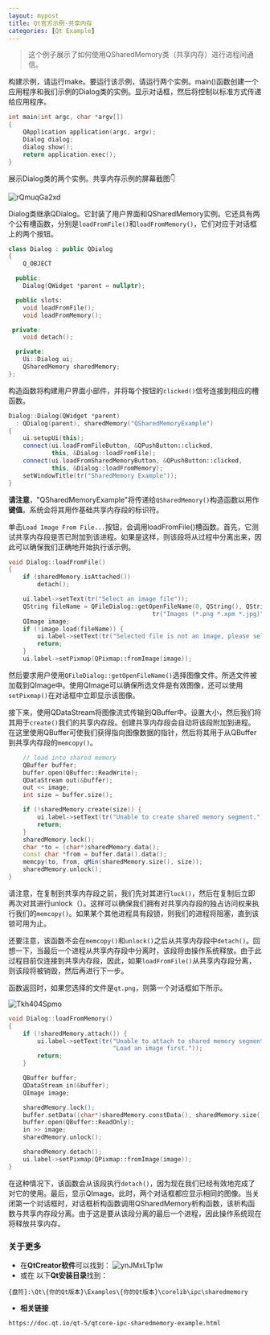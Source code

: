 ```yaml
---
layout: mypost
title: Qt官方示例-共享内存
categories: [Qt Example]
---
```


> 这个例子展示了如何使用QSharedMemory类（共享内存）进行进程间通信。

构建示例，请运行make。要运行该示例，请运行两个实例。main()函数创建一个应用程序和我们示例的Dialog类的实例。显示对话框，然后将控制以标准方式传递给应用程序。

```cpp
int main(int argc, char *argv[])
{
    QApplication application(argc, argv);
    Dialog dialog;
    dialog.show();
    return application.exec();
}
```

展示Dialog类的两个实例。共享内存示例的屏幕截图👇

![rQmuqGa2xd](rQmuqGa2xd.png)

Dialog类继承QDialog。它封装了用户界面和QSharedMemory实例。它还具有两个公有槽函数，分别是`loadFromFile()`和`loadFromMemory()`，它们对应于对话框上的两个按钮。

```cpp
class Dialog : public QDialog
{
    Q_OBJECT

  public:
    Dialog(QWidget *parent = nullptr);

  public slots:
    void loadFromFile();
    void loadFromMemory();

 private:
    void detach();

  private:
    Ui::Dialog ui;
    QSharedMemory sharedMemory;
};
```

构造函数将构建用户界面小部件，并将每个按钮的`clicked()`信号连接到相应的槽函数。

```cpp
Dialog::Dialog(QWidget *parent)
  : QDialog(parent), sharedMemory("QSharedMemoryExample")
{
    ui.setupUi(this);
    connect(ui.loadFromFileButton, &QPushButton::clicked,
            this, &Dialog::loadFromFile);
    connect(ui.loadFromSharedMemoryButton, &QPushButton::clicked,
            this, &Dialog::loadFromMemory);
    setWindowTitle(tr("SharedMemory Example"));
}
```

**请注意**，"QSharedMemoryExample"将传递给`QSharedMemory()`构造函数以用作**键值**。系统会将其用作基础共享内存段的标识符。

单击`Load Image From File...`按钮，会调用loadFromFile()槽函数。首先，它测试共享内存段是否已附加到该进程。如果是这样，则该段将从过程中分离出来，因此可以确保我们正确地开始执行该示例。

```cpp
void Dialog::loadFromFile()
{
    if (sharedMemory.isAttached())
        detach();

    ui.label->setText(tr("Select an image file"));
    QString fileName = QFileDialog::getOpenFileName(0, QString(), QString(),
                                        tr("Images (*.png *.xpm *.jpg)"));
    QImage image;
    if (!image.load(fileName)) {
        ui.label->setText(tr("Selected file is not an image, please select another."));
        return;
    }
    ui.label->setPixmap(QPixmap::fromImage(image));
```

然后要求用户使用`QFileDialog::getOpenFileName()`选择图像文件。所选文件被加载到QImage中。使用QImage可以确保所选文件是有效图像，还可以使用`setPixmap()`在对话框中立即显示该图像。

接下来，使用QDataStream将图像流式传输到QBuffer中。设置大小，然后我们将其用于`create()`我们的共享内存段。创建共享内存段会自动将该段附加到进程。在这里使用QBuffer可使我们获得指向图像数据的指针，然后将其用于从QBuffer到共享内存段的`memcopy()`。

```cpp
    // load into shared memory
    QBuffer buffer;
    buffer.open(QBuffer::ReadWrite);
    QDataStream out(&buffer);
    out << image;
    int size = buffer.size();

    if (!sharedMemory.create(size)) {
        ui.label->setText(tr("Unable to create shared memory segment."));
        return;
    }
    sharedMemory.lock();
    char *to = (char*)sharedMemory.data();
    const char *from = buffer.data().data();
    memcpy(to, from, qMin(sharedMemory.size(), size));
    sharedMemory.unlock();
}
```

请注意，在复制到共享内存段之前，我们先对其进行`lock()`，然后在复制后立即再次对其进行unlock（）。这样可以确保我们拥有对共享内存段的独占访问权来执行我们的`memcopy()`。如果某个其他进程具有段锁，则我们的进程将阻塞，直到该锁可用为止。

还要注意，该函数不会在`memcopy()`和`unlock()`之后从共享内存段中`detach()`。回想一下，当最后一个进程从共享内存段中分离时，该段将由操作系统释放。由于此过程目前仅连接到共享内存段，因此，如果`loadFromFile()`从共享内存段分离，则该段将被销毁，然后再进行下一步。

函数返回时，如果您选择的文件是`qt.png`，则第一个对话框如下所示。

![Tkh404Spmo](Tkh404Spmo.png)

```cpp
void Dialog::loadFromMemory()
{
    if (!sharedMemory.attach()) {
        ui.label->setText(tr("Unable to attach to shared memory segment.\n" \
                             "Load an image first."));
        return;
    }

    QBuffer buffer;
    QDataStream in(&buffer);
    QImage image;

    sharedMemory.lock();
    buffer.setData((char*)sharedMemory.constData(), sharedMemory.size());
    buffer.open(QBuffer::ReadOnly);
    in >> image;
    sharedMemory.unlock();

    sharedMemory.detach();
    ui.label->setPixmap(QPixmap::fromImage(image));
}
```

在这种情况下，该函数会从该段执行`detach()`，因为现在我们已经有效地完成了对它的使用。最后，显示QImage。此时，两个对话框都应显示相同的图像。当关闭第一个对话框时，对话框析构函数调用QSharedMemory析构函数，该析构函数与共享内存段分离。由于这是要从该段分离的最后一个进程，因此操作系统现在将释放共享内存。

### 关于更多

- 在**QtCreator软件**可以找到：
  ![ynJMxLTp1w](ynJMxLTp1w.png)
- 或在 以下**Qt安装目录**找到：

```
{盘符}:\Qt\{你的Qt版本}\Examples\{你的Qt版本}\corelib\ipc\sharedmemory
```

- **相关链接**

```
https://doc.qt.io/qt-5/qtcore-ipc-sharedmemory-example.html
```
